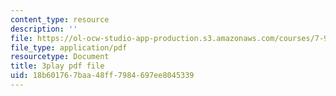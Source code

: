 ```yaml
---
content_type: resource
description: ''
file: https://ol-ocw-studio-app-production.s3.amazonaws.com/courses/7-91j-foundations-of-computational-and-systems-biology-spring-2014/18b601767baa48ff7984697ee8045339_ZYW2AeDE6wU.pdf
file_type: application/pdf
resourcetype: Document
title: 3play pdf file
uid: 18b60176-7baa-48ff-7984-697ee8045339
---
```


